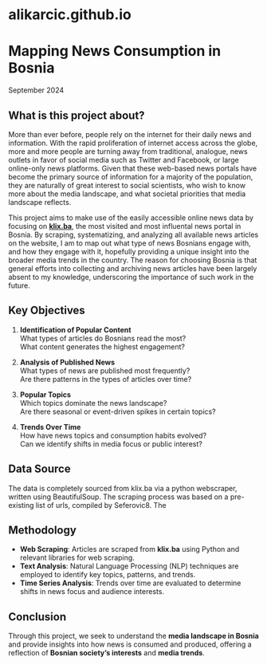 <link rel="stylesheet" type="text/css" href="css/styles.css">

# alikarcic.github.io

# Mapping News Consumption in Bosnia 
September 2024

## What is this project about?

More than ever before, people rely on the internet for their daily news and information. With the rapid proliferation of internet access across the globe, more and more people are turning away from traditional, analogue, news outlets in favor of social media such as Twitter and Facebook, or large online-only news platforms. Given that these web-based news portals have become the primary source of information for a majority of the population, they are naturally of great interest to social scientists, who wish to know more about the media landscape, and what societal priorities that media landscape reflects. 

This project aims to make use of the easily accessible online news data by focusing on **[klix.ba](https://klix.ba)**, the most visited and most influental news portal in Bosnia. By scraping, systematizing, and analyzing all available news articles on the website, I am to map out what type of news Bosnians engage with, and how they engage with it, hopefully providing a unique insight into the broader media trends in the country. The reason for choosing Bosnia is that general efforts into collecting and archiving news articles have been largely absent to my knowledge, underscoring the importance of such work in the future. 

## Key Objectives

1. **Identification of Popular Content**  
   What types of articles do Bosnians read the most?  
   What content generates the highest engagement?

2. **Analysis of Published News**  
   What types of news are published most frequently?  
   Are there patterns in the types of articles over time?

3. **Popular Topics**  
   Which topics dominate the news landscape?  
   Are there seasonal or event-driven spikes in certain topics?

4. **Trends Over Time**  
   How have news topics and consumption habits evolved?  
   Can we identify shifts in media focus or public interest?

## Data Source

The data is completely sourced from klix.ba via a python webscraper, written using BeautifulSoup. The scraping process was based on a pre-existing list of urls, compiled by Seferovic8. The 


## Methodology

- **Web Scraping**: Articles are scraped from **klix.ba** using Python and relevant libraries for web scraping.
- **Text Analysis**: Natural Language Processing (NLP) techniques are employed to identify key topics, patterns, and trends.
- **Time Series Analysis**: Trends over time are evaluated to determine shifts in news focus and audience interests.

## Conclusion

Through this project, we seek to understand the **media landscape in Bosnia** and provide insights into how news is consumed and produced, offering a reflection of **Bosnian society’s interests** and **media trends**.
